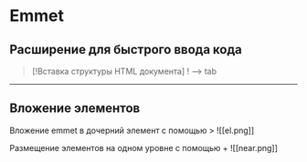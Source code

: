 # Emmet
## Расширение для быстрого ввода кода
> [!Вставка структуры HTML документа]
> ! --> tab

***
## Вложение элементов
Вложение emmet в дочерний элемент с помощью >
![[el.png]]

Размещение элементов на одном уровне с помощью +
![[near.png]]
